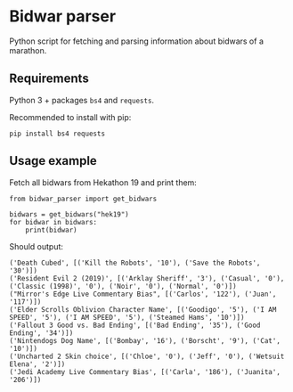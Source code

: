 # Bidwar parser

Python script for fetching and parsing information about bidwars of a marathon.

## Requirements

Python 3 + packages `bs4` and `requests`.

Recommended to install with pip:

```
pip install bs4 requests
```

## Usage example

Fetch all bidwars from Hekathon 19 and print them:

```
from bidwar_parser import get_bidwars

bidwars = get_bidwars("hek19")
for bidwar in bidwars:
    print(bidwar)
```

Should output:

```
('Death Cubed', [('Kill the Robots', '10'), ('Save the Robots', '30')])
('Resident Evil 2 (2019)', [('Arklay Sheriff', '3'), ('Casual', '0'), ('Classic (1998)', '0'), ('Noir', '0'), ('Normal', '0')])
("Mirror's Edge Live Commentary Bias", [('Carlos', '122'), ('Juan', '117')])
('Elder Scrolls Oblivion Character Name', [('Goodigo', '5'), ('I AM SPEED', '5'), ('I AM SPEED', '5'), ('Steamed Hams', '10')])
('Fallout 3 Good vs. Bad Ending', [('Bad Ending', '35'), ('Good Ending', '34')])
('Nintendogs Dog Name', [('Bombay', '16'), ('Borscht', '9'), ('Cat', '10')])
('Uncharted 2 Skin choice', [('Chloe', '0'), ('Jeff', '0'), ('Wetsuit Elena', '2')])
('Jedi Academy Live Commentary Bias', [('Carla', '186'), ('Juanita', '206')])
```
